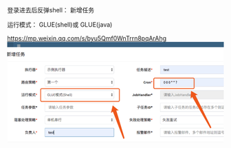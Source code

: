 登录进去后反弹shell：
新增任务

运行模式：
GLUE(shell)或
GLUE(java)

<https://mp.weixin.qq.com/s/byu5Qmf0WnTrrn8pqArAhg>
![](.topwrite/assets/image_1741502810576.png)